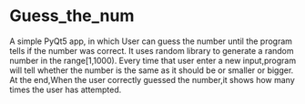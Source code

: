 # Guess_the_num
A simple PyQt5 app, in which User can guess the number until the program tells if the number was correct.
It uses random library to generate a random number in the range[1,1000).
Every time that user enter a new input,program will tell whether the number is the same as it should be or smaller or bigger.
At the end,When the user correctly guessed the number,it shows how many times the user has attempted.
